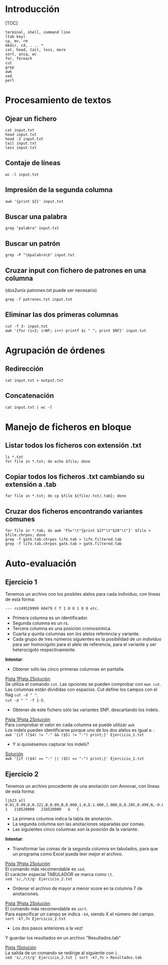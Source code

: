 Introducción
============

[TOC]

    terminal, shell, command line
    (tab key)
    cp, mv, rm
    mkdir, cd, . .. *
    cat, head, tail, less, more
    sort, uniq, wc
    for, foreach
    cut
    grep
    awk
    sed
    perl

Procesamiento de textos
=======================

Ojear un fichero
----------------

    cat input.txt
    head input.txt
    head -2 input.txt
    tail input.txt
    less input.txt

Contaje de líneas
-----------------

    wc -l input.txt

Impresión de la segunda columna
-------------------------------

    awk '{print $2}' input.txt

Buscar una palabra
------------------

    grep "palabra" input.txt

Buscar un patrón
----------------

    grep -P "\bpalabra\b" input.txt

Cruzar input con fichero de patrones en una columna
---------------------------------------------------
(dos2unix patrones.txt puede ser necesario)

    grep -f patrones.txt input.txt

Eliminar las dos primeras columnas
----------------------------------

    cut -f 3- input.txt
    awk '{for (i=3; i<NF; i++) printf $i " "; print $NF}' input.txt

Agrupación de órdenes
=====================

Redirección
-----------

    cat input.txt > output.txt

Concatenación
-------------

    cat input.txt | wc -l

Manejo de ficheros en bloque
============================

Listar todos los ficheros con extensión .txt
--------------------------------------------

    ls *.txt
    for file in *.txt; do echo $file; done

Copiar todos los ficheros .txt cambiando su extensión a .tab
------------------------------------------------------------
    for file in *.txt; do cp $file ${file/.txt/.tab}; done

Cruzar dos ficheros encontrando variantes comunes
-------------------------------------------------
    for file in *.tab; do awk 'FS="\t"{print $27"\t"$28"\t"}' $file > $file.chrpos; done
    grep -f gatk.tab.chrpos life.tab > life.filtered.tab
    grep -f life.tab.chrpos gatk.tab > gatk.filtered.tab

Auto-evaluación
===============

Ejercicio 1
-----------

Tenemos un archivo con los posibles alelos para cada individuo, con líneas de esta forma:

    --- rs149529999 60479 C T 1 0 0 1 0 0 etc.

  - Primera columna es un identificador.
  - Segunda columna es un rs.
  - Tercera columna es una posición cromosómica.
  - Cuarta y quinta columnas son los alelos referencia y variante.
  - Cada grupo de tres números siguientes es la posibilidad de un individuo para ser homocigoto para el alelo de referencia, para el variante y ser heterocigoto respectivamente.

**Intentar**:

* Obtener sólo las cinco primeras columnas en pantalla.

<div class="btn-group" role="group">
<a class="btn btn-primary" role="button" data-toggle="collapse" href="#ex_11-pista_1">Pista 1</a><a class="btn btn-primary" role="button" data-toggle="collapse" href="#ex_11-pista_2">Pista 2</a><a class="btn btn-primary" role="button" data-toggle="collapse" href="#ex_11-solucion">Solución</a>
</div>
<div class="collapse" id="ex_11-pista_1"><div class="well">Se utiliza el comando <code>cut</code>. Las opciones se pueden comprobar con <code>man cut</code>.</div></div>
<div class="collapse" id="ex_11-pista_2"><div class="well">Las columnas están divididas con espacios. Cut define los campos con el flag <code>cut -d " "</code>.</div></div>
<div class="collapse" id="ex_11-solucion"><div class="well"><code>cut -d " " -f 1-5</code>.</div></div>

* Obtener de este fichero sólo las variantes SNP, descartando los indels.

<div class="btn-group" role="group">
<a class="btn btn-primary" role="button" data-toggle="collapse" href="#ex_12-pista_1">Pista 1</a><a class="btn btn-primary" role="button" data-toggle="collapse" href="#ex_12-pista_2">Pista 2</a><a class="btn btn-primary" role="button" data-toggle="collapse" href="#ex_12_solucion">Solución</a>
</div>
<div class="collapse" id="ex_12-pista_1"><div class="well">Para comprobar el valor en cada columna se puede utilizar <code>awk</code></div></div>
<div class="collapse" id="ex_12-pista_2"><div class="well">Los indels pueden identificarse porque uno de los dos alelos es igual a <code>-</code></div></div>
<div class="collapse" id="ex_12_solucion"><div class="well"><code>awk '{if (($4) != "-" && ($5) != "-") print;}' Ejercicio_1.txt</code></div></div>

* Y si quisiésemos capturar los indels?

<div class="btn-group" role="group">
<a class="btn btn-primary" role="button" data-toggle="collapse" href="#ex_13_solucion">Solución</a>
</div>
<div class="collapse" id="ex_13_solucion"><div class="well"><code>awk '{if (($4) == "-" || ($5) == "-") print;}' Ejercicio_1.txt</code></div></div>

Ejercicio 2
-----------

Tenemos un archivo procedente de una anotación con Annovar, con líneas de esta forma:

    ljb23_all	0.01,0.99,D,0.321,B,0.09,B,0.000,1.0,D,1.000,1.000,D,0.205,0.499,N,-0.09,0.401,T,-0.865,0.284,T,0.153,T,5.98,2.837,20.437	1	218520000	218520000	G	C

- La primera columna indica la tabla de anotación.
- La segunda columna son las anotaciones separadas por comas.
- Las siguientes cinco columnas son la posición de la variante.

**Intentar**:

* Transformar las comas de la segunda columna en tabulados, para que un programa como Excel pueda leer mejor el archivo.

<div class="btn-group" role="group">
<a class="btn btn-primary" role="button" data-toggle="collapse" href="#ex_21-pista_1">Pista 1</a><a class="btn btn-primary" role="button" data-toggle="collapse" href="#ex_21-pista_2">Pista 2</a><a class="btn btn-primary" role="button" data-toggle="collapse" href="#ex_21-solucion">Solución</a>
</div>
<div class="collapse" id="ex_21-pista_1"><div class="well">El comando más recomendable es <code>sed</code>.</div></div>
<div class="collapse" id="ex_21-pista_2"><div class="well">El carácter especial TABULADOR se marca como <code>\t</code>.</div></div>
<div class="collapse" id="ex_21-solucion"><div class="well"><code>sed 's/,/\t/g' Ejercicio_2.txt</code></div></div>

* Ordenar el archivo de mayor a menor score en la columna 7 de anotaciones.

<div class="btn-group" role="group">
<a class="btn btn-primary" role="button" data-toggle="collapse" href="#ex_22-pista_1">Pista 1</a><a class="btn btn-primary" role="button" data-toggle="collapse" href="#ex_22-pista_2">Pista 2</a><a class="btn btn-primary" role="button" data-toggle="collapse" href="#ex_22-solucion">Solución</a>
</div>
<div class="collapse" id="ex_22-pista_1"><div class="well">El comando más recomendable es <code>sort</code>.</div></div>
<div class="collapse" id="ex_22-pista_2"><div class="well">Para especificar un campo se indica <code>-kX</code>, siendo X el número del campo.</div></div>
<div class="collapse" id="ex_22-solucion"><div class="well"><code>sort -k7,7n Ejercicio_2.txt</code></div></div>

* Los dos pasos anteriores a la vez!

Y guardar los resultados en un archivo "Resultados.tab"

<div class="btn-group" role="group">
<a class="btn btn-primary" role="button" data-toggle="collapse" href="#ex_23-pista_1">Pista 1</a><a class="btn btn-primary" role="button" data-toggle="collapse" href="#ex_23-solucion">Solución</a>
</div>
<div class="collapse" id="ex_23-pista_1"><div class="well">La salida de un comando se redirige al siguiente con <code>|</code>.</div></div>
<div class="collapse" id="ex_23-solucion"><div class="well"><code>sed 's/,/\t/g' Ejercicio_2.txt | sort -k7,7n > Resultados.tab</code></div></div>
